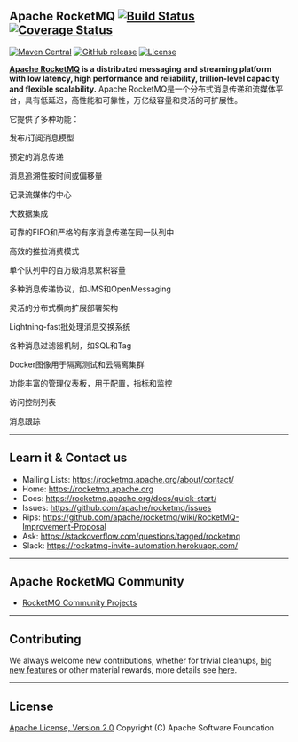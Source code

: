 ## Apache RocketMQ [![Build Status](https://travis-ci.org/apache/rocketmq.svg?branch=master)](https://travis-ci.org/apache/rocketmq) [![Coverage Status](https://coveralls.io/repos/github/apache/rocketmq/badge.svg?branch=master)](https://coveralls.io/github/apache/rocketmq?branch=master)
[![Maven Central](https://maven-badges.herokuapp.com/maven-central/org.apache.rocketmq/rocketmq-all/badge.svg)](http://search.maven.org/#search%7Cga%7C1%7Corg.apache.rocketmq)
[![GitHub release](https://img.shields.io/badge/release-download-orange.svg)](https://rocketmq.apache.org/dowloading/releases)
[![License](https://img.shields.io/badge/license-Apache%202-4EB1BA.svg)](https://www.apache.org/licenses/LICENSE-2.0.html)

**[Apache RocketMQ](https://rocketmq.apache.org) is a distributed messaging and streaming platform with low latency, high performance and reliability, trillion-level capacity and flexible scalability.**
Apache RocketMQ是一个分布式消息传递和流媒体平台，具有低延迟，高性能和可靠性，万亿级容量和灵活的可扩展性。

它提供了多种功能：

发布/订阅消息模型 

预定的消息传递 

消息追溯性按时间或偏移量

记录流媒体的中心

大数据集成

可靠的FIFO和严格的有序消息传递在同一队列中

高效的推拉消费模式

单个队列中的百万级消息累积容量

多种消息传递协议，如JMS和OpenMessaging

灵活的分布式横向扩展部署架构

Lightning-fast批处理消息交换系统

各种消息过滤器机制，如SQL和Tag

Docker图像用于隔离测试和云隔离集群

功能丰富的管理仪表板，用于配置，指标和监控

访问控制列表

消息跟踪

----------

## Learn it & Contact us
* Mailing Lists: <https://rocketmq.apache.org/about/contact/>
* Home: <https://rocketmq.apache.org>
* Docs: <https://rocketmq.apache.org/docs/quick-start/>
* Issues: <https://github.com/apache/rocketmq/issues>
* Rips: <https://github.com/apache/rocketmq/wiki/RocketMQ-Improvement-Proposal>
* Ask: <https://stackoverflow.com/questions/tagged/rocketmq>
* Slack: <https://rocketmq-invite-automation.herokuapp.com/>
 

----------

## Apache RocketMQ Community
* [RocketMQ Community Projects](https://github.com/apache/rocketmq-externals)
----------

## Contributing
We always welcome new contributions, whether for trivial cleanups, [big new features](https://github.com/apache/rocketmq/wiki/RocketMQ-Improvement-Proposal) or other material rewards, more details see [here](http://rocketmq.apache.org/docs/how-to-contribute/).
 
----------
## License
[Apache License, Version 2.0](http://www.apache.org/licenses/LICENSE-2.0.html) Copyright (C) Apache Software Foundation


